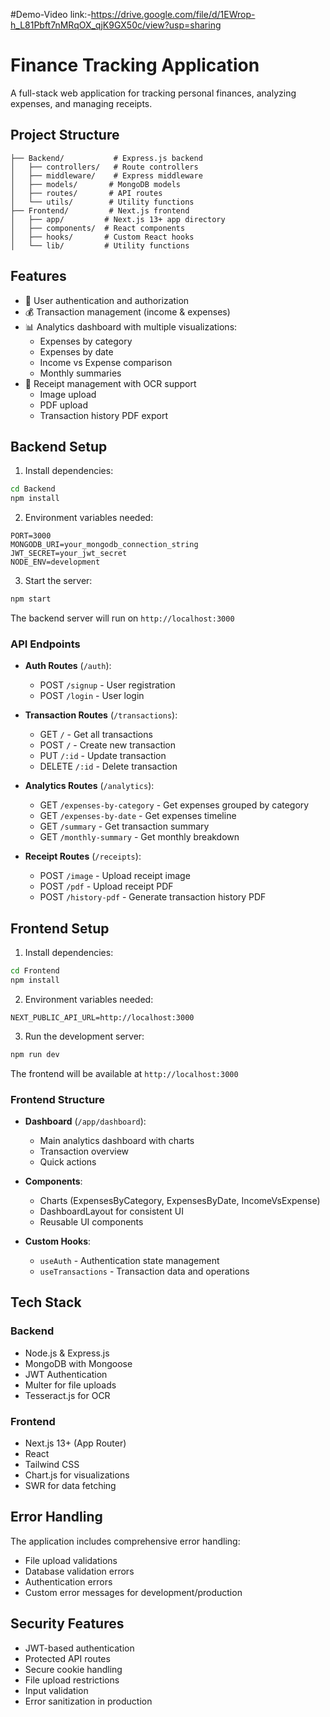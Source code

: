 #Demo-Video link:-https://drive.google.com/file/d/1EWrop-h_L81Pbft7nMRqOX_qjK9GX50c/view?usp=sharing
# Finance Tracking Application

A full-stack web application for tracking personal finances, analyzing expenses, and managing receipts.

## Project Structure

```
├── Backend/           # Express.js backend
│   ├── controllers/   # Route controllers
│   ├── middleware/    # Express middleware
│   ├── models/       # MongoDB models
│   ├── routes/       # API routes
│   └── utils/        # Utility functions
├── Frontend/         # Next.js frontend
│   ├── app/         # Next.js 13+ app directory
│   ├── components/  # React components
│   ├── hooks/       # Custom React hooks
│   └── lib/         # Utility functions
```

## Features

- 🔐 User authentication and authorization
- 💰 Transaction management (income & expenses)
- 📊 Analytics dashboard with multiple visualizations:
  - Expenses by category
  - Expenses by date
  - Income vs Expense comparison
  - Monthly summaries
- 🧾 Receipt management with OCR support
  - Image upload
  - PDF upload
  - Transaction history PDF export

## Backend Setup

1. Install dependencies:
```bash
cd Backend
npm install
```

2. Environment variables needed:
```
PORT=3000
MONGODB_URI=your_mongodb_connection_string
JWT_SECRET=your_jwt_secret
NODE_ENV=development
```

3. Start the server:
```bash
npm start
```

The backend server will run on `http://localhost:3000`

### API Endpoints

- **Auth Routes** (`/auth`):
  - POST `/signup` - User registration
  - POST `/login` - User login

- **Transaction Routes** (`/transactions`):
  - GET `/` - Get all transactions
  - POST `/` - Create new transaction
  - PUT `/:id` - Update transaction
  - DELETE `/:id` - Delete transaction

- **Analytics Routes** (`/analytics`):
  - GET `/expenses-by-category` - Get expenses grouped by category
  - GET `/expenses-by-date` - Get expenses timeline
  - GET `/summary` - Get transaction summary
  - GET `/monthly-summary` - Get monthly breakdown

- **Receipt Routes** (`/receipts`):
  - POST `/image` - Upload receipt image
  - POST `/pdf` - Upload receipt PDF
  - POST `/history-pdf` - Generate transaction history PDF

## Frontend Setup

1. Install dependencies:
```bash
cd Frontend
npm install
```

2. Environment variables needed:
```
NEXT_PUBLIC_API_URL=http://localhost:3000
```

3. Run the development server:
```bash
npm run dev
```

The frontend will be available at `http://localhost:3000`

### Frontend Structure

- **Dashboard** (`/app/dashboard`):
  - Main analytics dashboard with charts
  - Transaction overview
  - Quick actions

- **Components**:
  - Charts (ExpensesByCategory, ExpensesByDate, IncomeVsExpense)
  - DashboardLayout for consistent UI
  - Reusable UI components

- **Custom Hooks**:
  - `useAuth` - Authentication state management
  - `useTransactions` - Transaction data and operations

## Tech Stack

### Backend
- Node.js & Express.js
- MongoDB with Mongoose
- JWT Authentication
- Multer for file uploads
- Tesseract.js for OCR

### Frontend
- Next.js 13+ (App Router)
- React
- Tailwind CSS
- Chart.js for visualizations
- SWR for data fetching

## Error Handling

The application includes comprehensive error handling:
- File upload validations
- Database validation errors
- Authentication errors
- Custom error messages for development/production

## Security Features

- JWT-based authentication
- Protected API routes
- Secure cookie handling
- File upload restrictions
- Input validation
- Error sanitization in production

